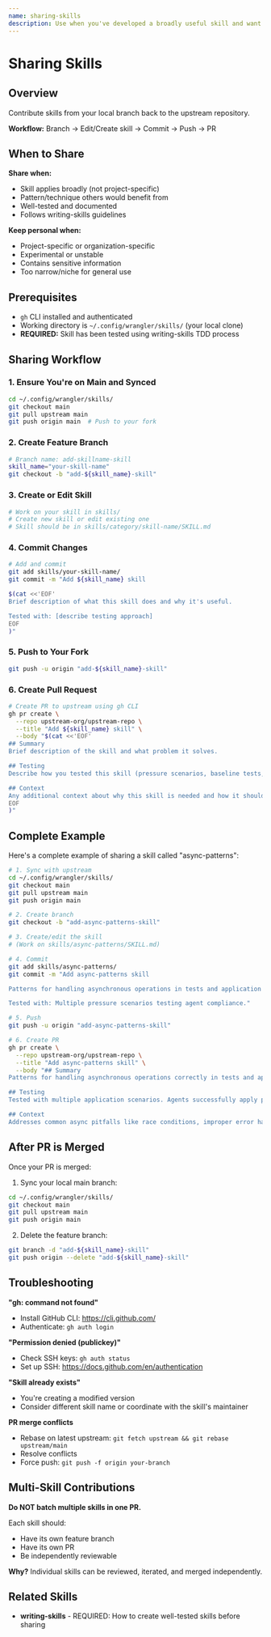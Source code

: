 ```yaml
---
name: sharing-skills
description: Use when you've developed a broadly useful skill and want to contribute it upstream via pull request - guides process of branching, committing, pushing, and creating PR to contribute skills back to upstream repository
---
```


# Sharing Skills

## Overview

Contribute skills from your local branch back to the upstream repository.

**Workflow:** Branch → Edit/Create skill → Commit → Push → PR

## When to Share

**Share when:**
- Skill applies broadly (not project-specific)
- Pattern/technique others would benefit from
- Well-tested and documented
- Follows writing-skills guidelines

**Keep personal when:**
- Project-specific or organization-specific
- Experimental or unstable
- Contains sensitive information
- Too narrow/niche for general use

## Prerequisites

- `gh` CLI installed and authenticated
- Working directory is `~/.config/wrangler/skills/` (your local clone)
- **REQUIRED:** Skill has been tested using writing-skills TDD process

## Sharing Workflow

### 1. Ensure You're on Main and Synced

```bash
cd ~/.config/wrangler/skills/
git checkout main
git pull upstream main
git push origin main  # Push to your fork
```

### 2. Create Feature Branch

```bash
# Branch name: add-skillname-skill
skill_name="your-skill-name"
git checkout -b "add-${skill_name}-skill"
```

### 3. Create or Edit Skill

```bash
# Work on your skill in skills/
# Create new skill or edit existing one
# Skill should be in skills/category/skill-name/SKILL.md
```

### 4. Commit Changes

```bash
# Add and commit
git add skills/your-skill-name/
git commit -m "Add ${skill_name} skill

$(cat <<'EOF'
Brief description of what this skill does and why it's useful.

Tested with: [describe testing approach]
EOF
)"
```

### 5. Push to Your Fork

```bash
git push -u origin "add-${skill_name}-skill"
```

### 6. Create Pull Request

```bash
# Create PR to upstream using gh CLI
gh pr create \
  --repo upstream-org/upstream-repo \
  --title "Add ${skill_name} skill" \
  --body "$(cat <<'EOF'
## Summary
Brief description of the skill and what problem it solves.

## Testing
Describe how you tested this skill (pressure scenarios, baseline tests, etc.).

## Context
Any additional context about why this skill is needed and how it should be used.
EOF
)"
```

## Complete Example

Here's a complete example of sharing a skill called "async-patterns":

```bash
# 1. Sync with upstream
cd ~/.config/wrangler/skills/
git checkout main
git pull upstream main
git push origin main

# 2. Create branch
git checkout -b "add-async-patterns-skill"

# 3. Create/edit the skill
# (Work on skills/async-patterns/SKILL.md)

# 4. Commit
git add skills/async-patterns/
git commit -m "Add async-patterns skill

Patterns for handling asynchronous operations in tests and application code.

Tested with: Multiple pressure scenarios testing agent compliance."

# 5. Push
git push -u origin "add-async-patterns-skill"

# 6. Create PR
gh pr create \
  --repo upstream-org/upstream-repo \
  --title "Add async-patterns skill" \
  --body "## Summary
Patterns for handling asynchronous operations correctly in tests and application code.

## Testing
Tested with multiple application scenarios. Agents successfully apply patterns to new code.

## Context
Addresses common async pitfalls like race conditions, improper error handling, and timing issues."
```

## After PR is Merged

Once your PR is merged:

1. Sync your local main branch:
```bash
cd ~/.config/wrangler/skills/
git checkout main
git pull upstream main
git push origin main
```

2. Delete the feature branch:
```bash
git branch -d "add-${skill_name}-skill"
git push origin --delete "add-${skill_name}-skill"
```

## Troubleshooting

**"gh: command not found"**
- Install GitHub CLI: https://cli.github.com/
- Authenticate: `gh auth login`

**"Permission denied (publickey)"**
- Check SSH keys: `gh auth status`
- Set up SSH: https://docs.github.com/en/authentication

**"Skill already exists"**
- You're creating a modified version
- Consider different skill name or coordinate with the skill's maintainer

**PR merge conflicts**
- Rebase on latest upstream: `git fetch upstream && git rebase upstream/main`
- Resolve conflicts
- Force push: `git push -f origin your-branch`

## Multi-Skill Contributions

**Do NOT batch multiple skills in one PR.**

Each skill should:
- Have its own feature branch
- Have its own PR
- Be independently reviewable

**Why?** Individual skills can be reviewed, iterated, and merged independently.

## Related Skills

- **writing-skills** - REQUIRED: How to create well-tested skills before sharing
